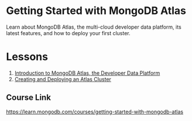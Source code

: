 # Getting Started with MongoDB Atlas

Learn about MongoDB Atlas, the multi-cloud developer data platform, its latest features, and how to deploy your first cluster.

# Lessons

1. [Introduction to MongoDB Atlas, the Developer Data Platform](./Lesson-1.md)
2. [Creating and Deploying an Atlas Cluster](./Lesson-2.md)

## Course Link

https://learn.mongodb.com/courses/getting-started-with-mongodb-atlas
